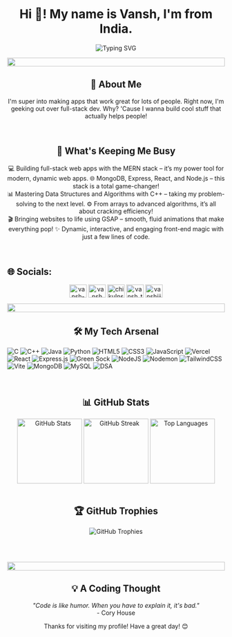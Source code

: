 <h1 align="center">Hi 👋! My name is Vansh, I'm from India.</h1>

<p align="center">
  <img src="https://readme-typing-svg.herokuapp.com?font=Fira+Code&pause=1000&color=2196F3&center=true&vCenter=true&width=435&lines=Aspiring+Full-Stack+Developer;DSA+%7C+MERN+%7C+Explorer;Building+Secure+%26+Scalable+Apps" alt="Typing SVG" />
</p>

<p align="center">
  <img src="https://i.imgur.com/dBaSKWF.gif" height="20" width="100%">
</p>

<h2 align="center">🌟 About Me</h2>

<p align="center">
  I'm super into making apps that work great for lots of people. Right now, I'm geeking out over full-stack dev. Why? 'Cause I wanna build cool stuff that actually helps people!
</p>

<!--
<p align="center">
  <img src="https://raw.githubusercontent.com/devSouvik/devSouvik/master/gif3.gif" />
</p>
--->

<br>

<h2 align="center">🚀 What's Keeping Me Busy</h2>

<p align="center">
💻 Building full-stack web apps with the MERN stack – it’s my power tool for modern, dynamic web apps.
🌐 MongoDB, Express, React, and Node.js – this stack is a total game-changer! <br>
  📊 Mastering Data Structures and Algorithms with C++ – taking my problem-solving to the next level.
⚙️ From arrays to advanced algorithms, it’s all about cracking efficiency!<br>
  🎬 Bringing websites to life using GSAP – smooth, fluid animations that make everything pop!
✨ Dynamic, interactive, and engaging front-end magic with just a few lines of code.<br>
</p>
<br>

## 🌐 Socials:

<p align="center">
<a href="https://www.linkedin.com/in/vansh-tyagi-825001273/" target="blank"><img align="center" src="https://raw.githubusercontent.com/rahuldkjain/github-profile-readme-generator/master/src/images/icons/Social/linked-in-alt.svg" alt="vansh-tyagi-825001273" height="30" width="40" /></a>
<a href="https://www.instagram.com/" target="blank"><img align="center" src="https://raw.githubusercontent.com/rahuldkjain/github-profile-readme-generator/master/src/images/icons/Social/instagram.svg" alt="vansh tyagi" height="30" width="40" /></a>
  <a href="https://leetcode.com/u/iamvtyagi/" target="blank"><img align="center" src="https://raw.githubusercontent.com/rahuldkjain/github-profile-readme-generator/master/src/images/icons/Social/leet-code.svg" alt="chikuInsight" height="30" width="40" /></a>
<a href="https://www.codechef.com/users/vansh_tyagi1" target="blank"><img align="center" src="https://cdn.jsdelivr.net/npm/simple-icons@3.1.0/icons/codechef.svg" alt="vansh_tyagi1" height="30" width="40" /></a>
<a href="mailto:vanshjii021@gmail.com" target="blank"><img align="center" src="https://img.shields.io/badge/-Gmail-D14836?style=for-the-badge&logo=gmail&logoColor=white" alt="vanshjii021@gmail.com" height="30" width="40" /></a>
</p>

<p align="center">
  <img src="https://i.imgur.com/dBaSKWF.gif" height="20" width="100%">
</p>


<h2 align="center">🛠️ My Tech Arsenal</h2>

![C](https://img.shields.io/badge/c-%2300599C.svg?style=for-the-badge&logo=c&logoColor=white) 
![C++](https://img.shields.io/badge/c++-%2300599C.svg?style=for-the-badge&logo=c%2B%2B&logoColor=white) 
![Java](https://img.shields.io/badge/java-%23ED8B00.svg?style=for-the-badge&logo=openjdk&logoColor=white) 
![Python](https://img.shields.io/badge/python-%2314354C.svg?style=for-the-badge&logo=python&logoColor=white) 
![HTML5](https://img.shields.io/badge/html5-%23E34F26.svg?style=for-the-badge&logo=html5&logoColor=white) 
![CSS3](https://img.shields.io/badge/css3-%231572B6.svg?style=for-the-badge&logo=css3&logoColor=white) 
![JavaScript](https://img.shields.io/badge/javascript-%23323330.svg?style=for-the-badge&logo=javascript&logoColor=%23F7DF1E) 
![Vercel](https://img.shields.io/badge/vercel-%23000000.svg?style=for-the-badge&logo=vercel&logoColor=white) 
![React](https://img.shields.io/badge/react-%2320232a.svg?style=for-the-badge&logo=react&logoColor=%2361DAFB) 
![Express.js](https://img.shields.io/badge/express.js-%23404d59.svg?style=for-the-badge&logo=express&logoColor=%2361DAFB) 
![Green Sock](https://img.shields.io/badge/green%20sock-88CE02?style=for-the-badge&logo=greensock&logoColor=white) 
![NodeJS](https://img.shields.io/badge/node.js-6DA55F?style=for-the-badge&logo=node.js&logoColor=white) 
![Nodemon](https://img.shields.io/badge/NODEMON-%23323330.svg?style=for-the-badge&logo=nodemon&logoColor=%BBDEAD) 
![TailwindCSS](https://img.shields.io/badge/tailwindcss-%2338B2AC.svg?style=for-the-badge&logo=tailwind-css&logoColor=white) 
![Vite](https://img.shields.io/badge/vite-%23646CFF.svg?style=for-the-badge&logo=vite&logoColor=white) 
![MongoDB](https://img.shields.io/badge/MongoDB-%234ea94b.svg?style=for-the-badge&logo=mongodb&logoColor=white) 
![MySQL](https://img.shields.io/badge/mysql-%2300758F.svg?style=for-the-badge&logo=mysql&logoColor=white) 
![DSA](https://img.shields.io/badge/Data%20Structures%20%26%20Algorithms-%2300599C.svg?style=for-the-badge&logo=thealgorithms&logoColor=white)




<br>

<h2 align="center">📊 GitHub Stats</h2>

<div align="center">

  <img src="https://github-readme-stats.vercel.app/api?username=iamvtyagi&show_icons=true&theme=radical" alt="GitHub Stats" height="150"/>
  
  <img src="https://github-readme-streak-stats.herokuapp.com/?user=iamvtyagi&theme=radical" alt="GitHub Streak" height="150"/>
  
  <img src="https://github-readme-stats.vercel.app/api/top-langs/?username=iamvtyagi&layout=compact&theme=radical" alt="Top Languages" height="150"/>

</div>


<br>

<h2 align="center">🏆 GitHub Trophies</h2>

<p align="center">
  <img src="https://github-profile-trophy.vercel.app/?username=iamvtyagi&theme=darkhub&no-frame=true&margin-w=15" alt="GitHub Trophies" />
</p>

<br>

<!---
<h2 align="center">🐍 Contributions Snake</h2>

<p align="center">
  <img src="https://raw.githubusercontent.com/iamvtyagi/iamvtyagi/output/snake.svg" alt="Snake animation" />
</p>

--->

<br>


<!---
<h2 align="center">👁️ Profile Views</h2>

<p align="center">
  <img src="https://profile-counter.glitch.me/iamvtyagi/count.svg" alt="Visitor Count" />
</p>

-->

<p align="center">
  <img src="https://i.imgur.com/dBaSKWF.gif" height="20" width="100%">
</p>

<h2 align="center">💡 A Coding Thought</h2>

<p align="center">
  <i>"Code is like humor. When you have to explain it, it's bad."</i><br>
  - Cory House
</p>

<p align="center">
  Thanks for visiting my profile! Have a great day! 😊
</p>

<!---
iamvtyagi/iamvtyagi is a ✨ special ✨ repository because its `README.md` (this file) appears on your GitHub profile.
You can click the Preview link to take a look at your changes.
--->
